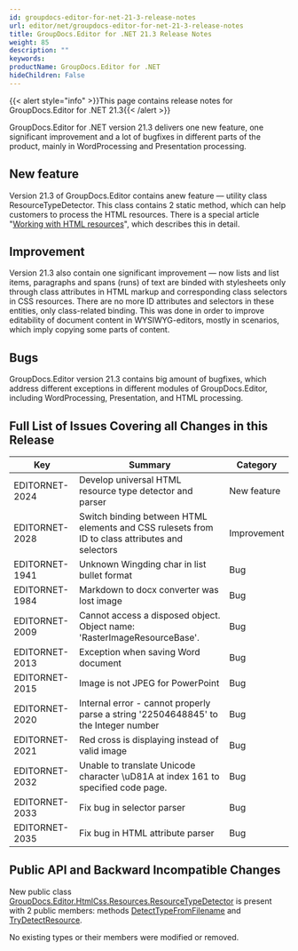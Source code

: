 ```yaml
---
id: groupdocs-editor-for-net-21-3-release-notes
url: editor/net/groupdocs-editor-for-net-21-3-release-notes
title: GroupDocs.Editor for .NET 21.3 Release Notes
weight: 85
description: ""
keywords: 
productName: GroupDocs.Editor for .NET
hideChildren: False
---
```

{{< alert style="info" >}}This page contains release notes for GroupDocs.Editor for .NET 21.3{{< /alert >}}

GroupDocs.Editor for .NET version 21.3 delivers one new feature, one significant improvement and a lot of bugfixes in different parts of the product, mainly in WordProcessing and Presentation processing.

## New feature

Version 21.3 of GroupDocs.Editor contains anew feature — utility class ResourceTypeDetector. This class contains 2 static method, which can help customers to process the HTML resources. There is a special article "[Working with HTML resources](https://docs.groupdocs.com/editor/net/working-with-html-resources/)", which describes this in detail.

## Improvement

Version 21.3 also contain one significant improvement — now lists and list items, paragraphs and spans (runs) of text are binded with stylesheets only through class attributes in HTML markup and corresponding class selectors in CSS resources. There are no more ID attributes and selectors in these entities, only class-related binding. This was done in order to improve editability of document content in WYSIWYG-editors, mostly in scenarios, which imply copying some parts of content.

## Bugs

GroupDocs.Editor version 21.3 contains big amount of bugfixes, which address different exceptions in different modules of GroupDocs.Editor, including WordProcessing, Presentation, and HTML processing.

## Full List of Issues Covering all Changes in this Release

| Key | Summary | Category |
| --- | --- | --- |
| EDITORNET-2024 | Develop universal HTML resource type detector and parser | New feature |
| EDITORNET-2028 | Switch binding between HTML elements and CSS rulesets from ID to class attributes and selectors | Improvement |
| EDITORNET-1941 | Unknown Wingding char in list bullet format | Bug |
| EDITORNET-1984 | Markdown to docx converter was lost image | Bug |
| EDITORNET-2009 | Cannot access a disposed object. Object name: 'RasterImageResourceBase'. | Bug |
| EDITORNET-2013 | Exception when saving Word document | Bug |
| EDITORNET-2015 | Image is not JPEG for PowerPoint | Bug |
| EDITORNET-2020 | Internal error - cannot properly parse a string '22504648845' to the Integer number | Bug |
| EDITORNET-2021 | Red cross is displaying instead of valid image | Bug |
| EDITORNET-2032 | Unable to translate Unicode character \uD81A at index 161 to specified code page. | Bug |
| EDITORNET-2033 | Fix bug in selector parser | Bug |
| EDITORNET-2035 | Fix bug in HTML attribute parser | Bug |

## Public API and Backward Incompatible Changes

New public class [GroupDocs.Editor.HtmlCss.Resources.ResourceTypeDetector](https://reference.groupdocs.com/editor/net/groupdocs.editor.htmlcss.resources/resourcetypedetector) is present with 2 public members: methods [DetectTypeFromFilename](https://reference.groupdocs.com/editor/net/groupdocs.editor.htmlcss.resources/resourcetypedetector/detecttypefromfilename) and [TryDetectResource](https://reference.groupdocs.com/editor/net/groupdocs.editor.htmlcss.resources/resourcetypedetector/trydetectresource).

No existing types or their members were modified or removed.
